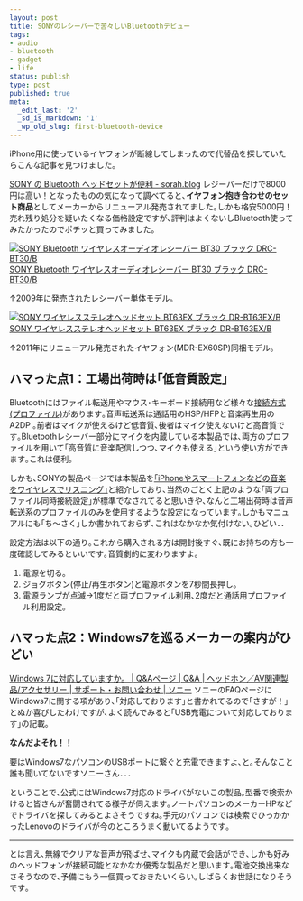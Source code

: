```yaml
---
layout: post
title: SONYのレシーバーで苦々しいBluetoothデビュー
tags:
- audio
- bluetooth
- gadget
- life
status: publish
type: post
published: true
meta:
  _edit_last: '2'
  _sd_is_markdown: '1'
  _wp_old_slug: first-bluetooth-device
---
```

<p>iPhone用に使っているイヤフォンが断線してしまったので代替品を探していたらこんな記事を見つけました｡</p>

<p><a href="http://blog.sorah.jp/2012/04/26/drc-bt30">SONY の Bluetooth ヘッドセットが便利 - sorah.blog</a>
レジーバーだけで8000円は高い！となったものの気になって調べてると､<strong>イヤフォン抱き合わせのセット商品</strong>としてメーカーからリニューアル発売されてました｡しかも格安5000円！売れ残り処分を疑いたくなる価格設定ですが､評判はよくないしBluetooth使ってみたかったのでポチッと買ってみました｡</p>

<div style="padding-bottom: 0px; margin: 0px; padding-left: 0px; padding-right: 0px; display: inline; float: none; padding-top: 0px" id="scid:81867AAF-BB02-476b-AE5D-12BDAC2E750D:26a594b7-8b86-4f9d-90b9-20f930ba9c26" class="wlWriterEditableSmartContent">
  <a href="http://www.amazon.co.jp/exec/obidos/ASIN/B002P67DZW/harupong-22/ref=nosim" target="_blank"><img alt="SONY Bluetooth ワイヤレスオーディオレシーバー BT30 ブラック DRC-BT30/B" src="http://ecx.images-amazon.com/images/I/31a14WHtxkL._SL160_.jpg" /><br />SONY Bluetooth ワイヤレスオーディオレシーバー BT30 ブラック DRC-BT30/B<br /></a>
</div>

<p>↑2009年に発売されたレシーバー単体モデル｡</p>

<div style="padding-bottom: 0px; margin: 0px; padding-left: 0px; padding-right: 0px; display: inline; float: none; padding-top: 0px" id="scid:81867AAF-BB02-476b-AE5D-12BDAC2E750D:be1ebba8-bd59-472d-be4f-f19586ac6ee5" class="wlWriterEditableSmartContent">
  <a href="http://www.amazon.co.jp/exec/obidos/ASIN/B005LA53FG/harupong-22/ref=nosim" target="_blank"><img alt="SONY ワイヤレスステレオヘッドセット BT63EX ブラック DR-BT63EX/B" src="http://ecx.images-amazon.com/images/I/41CwozhgbQL._SL160_.jpg" /><br />SONY ワイヤレスステレオヘッドセット BT63EX ブラック DR-BT63EX/B<br /></a>
</div>

<p>↑2011年にリニューアル発売されたイヤフォン(MDR-EX60SP)同梱モデル｡</p>

<h2>ハマった点1：工場出荷時は｢低音質設定｣</h2>

<p>Bluetoothにはファイル転送用やマウス･キーボード接続用など様々な<a href="http://ja.wikipedia.org/wiki/Bluetooth#.E3.83.97.E3.83.AD.E3.83.95.E3.82.A1.E3.82.A4.E3.83.AB">接続方式(プロファイル)</a>があります｡音声転送系は通話用のHSP/HFPと音楽再生用のA2DP ｡前者はマイクが使えるけど低音質､後者はマイク使えないけど高音質です｡Bluetoothレシーバー部分にマイクを内蔵している本製品では､両方のプロファイルを用いて｢高音質に音楽配信しつつ､マイクも使える｣という使い方ができます｡これは便利｡</p>

<p>しかも､SONYの製品ページでは本製品を<a href="http://www.sony.jp/headphone/products/DR-BT63EX_DR-BT63EXP/">｢iPhoneやスマートフォンなどの音楽をワイヤレスでリスニング｣</a>と紹介しており､当然のごとく上記のような｢両プロファイル同時接続設定｣が標準でなされてると思いきや､なんと工場出荷時は音声転送系のプロファイルのみを使用するような設定になっています｡しかもマニュアルにも｢ち～さく｣しか書かれておらず､これはなかなか気付けない｡ひどい．．</p>

<p>設定方法は以下の通り｡これから購入される方は開封後すぐ､既にお持ちの方も一度確認してみるといいです｡音質劇的に変わりますよ｡</p>

<ol>
<li>電源を切る｡</li>
<li>ジョグボタン(停止/再生ボタン)と電源ボタンを7秒間長押し｡</li>
<li>電源ランプが点滅→1度だと両プロファイル利用､2度だと通話用プロファイル利用設定｡</li>
</ol>

<h2>ハマった点2：Windows7を巡るメーカーの案内がひどい</h2>

<p><a href="http://qa.support.sony.jp/solution/S1110278034013/?p=&amp;q=Windows7&amp;rt=qasearch&amp;srcpg=ce">Windows 7に対応していますか。 | Q&amp;Aページ | Q&amp;A | ヘッドホン／AV関連製品/アクセサリー | サポート・お問い合わせ | ソニー</a>
ソニーのFAQページにWindows7に関する項があり､｢対応しております｣と書かれてるので｢さすが！｣とぬか喜びしたわけですが､よく読んでみると｢USB充電について対応しております｣の記載｡</p>

<p><strong>なんだよそれ！！</strong></p>

<p>要はWindows7なパソコンのUSBポートに繋ぐと充電できますよ､と｡そんなこと誰も聞いてないですソニーさん．．．</p>

<p>ということで､公式にはWindows7対応のドライバがないこの製品｡型番で検索かけると皆さんが奮闘されてる様子が伺えます｡ノートパソコンのメーカーHPなどでドライバを探してみるとよさそうですね｡手元のパソコンでは検索でひっかかったLenovoのドライバが今のところうまく動いてるようです｡</p>

<hr />

<p>とは言え､無線でクリアな音声が飛ばせ､マイクも内蔵で会話ができ､しかも好みのヘッドフォンが接続可能となかなか優秀な製品だと思います｡電池交換出来なさそうなので､予備にもう一個買っておきたいくらい｡しばらくお世話になりそうです｡</p>

